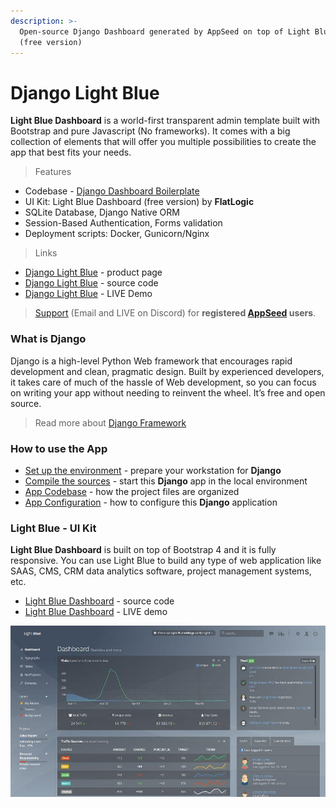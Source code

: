 ```yaml
---
description: >-
  Open-source Django Dashboard generated by AppSeed on top of Light Blue design
  (free version)
---
```


# Django Light Blue

**Light Blue Dashboard** is a world-first transparent admin template built with Bootstrap and pure Javascript (No frameworks). It comes with a big collection of elements that will offer you multiple possibilities to create the app that best fits your needs. 

> Features

* Codebase - [Django Dashboard Boilerplate](../../boilerplate-code/django-dashboard.md)
* UI Kit: Light Blue Dashboard  (free version) by **FlatLogic**  
* SQLite Database, Django Native ORM
* Session-Based Authentication, Forms validation
* Deployment scripts: Docker, Gunicorn/Nginx 

> Links 

* [Django Light Blue](https://appseed.us/admin-dashboards/django-dashboard-light-blue) - product page
* [Django Light Blue](https://github.com/app-generator/django-dashboard-light-blue) - source code 
* [Django Light Blue](https://django-dashboard-light-blue.appseed.us)  - LIVE Demo 

> [Support](https://appseed.us/support) (Email and LIVE on Discord) for **registered **[**AppSeed**](https://appseed.us)** users**.



### What is Django

Django is a high-level Python Web framework that encourages rapid development and clean, pragmatic design. Built by experienced developers, it takes care of much of the hassle of Web development, so you can focus on writing your app without needing to reinvent the wheel. It’s free and open source.

> Read more about [Django Framework](../../content/what-is/django.md)



### How to use the App

* [Set up the environment](../../boilerplate-code/django-dashboard.md#environment-1) - prepare your workstation for **Django**
* [Compile the sources](../../boilerplate-code/django-dashboard.md#build-the-app-1) - start this **Django** app in the local environment
* [App Codebase](../../boilerplate-code/django-dashboard.md#app-codebase) - how the project files are organized
* [App Configuration](../../boilerplate-code/django-dashboard.md#app-configuration) - how to configure this **Django** application



### Light Blue - UI Kit

**Light Blue Dashboard** is built on top of Bootstrap 4 and it is fully responsive. You can use Light Blue to build any type of web application like SAAS, CMS, CRM data analytics software, project management systems, etc.

* [Light Blue Dashboard](https://github.com/flatlogic/light-blue-dashboard) - source code
* [Light Blue Dashboard](https://flatlogic.github.io/light-blue-dashboard/) - LIVE demo

![Light Blue Dashboard - Free Bootstrap Template.](../../.gitbook/assets/light-blue-dashboard.jpg)
